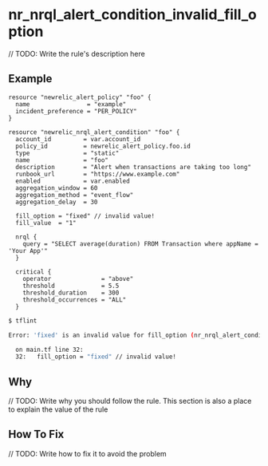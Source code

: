 # nr_nrql_alert_condition_invalid_fill_option

// TODO: Write the rule's description here

## Example

```hcl
resource "newrelic_alert_policy" "foo" {
  name                = "example"
  incident_preference = "PER_POLICY"
}

resource "newrelic_nrql_alert_condition" "foo" {
  account_id         = var.account_id
  policy_id          = newrelic_alert_policy.foo.id
  type               = "static"
  name               = "foo"
  description        = "Alert when transactions are taking too long"
  runbook_url        = "https://www.example.com"
  enabled            = var.enabled
  aggregation_window = 60
  aggregation_method = "event_flow"
  aggregation_delay  = 30

  fill_option = "fixed" // invalid value!
  fill_value  = "1"

  nrql {
    query = "SELECT average(duration) FROM Transaction where appName = 'Your App'"
  }

  critical {
    operator              = "above"
    threshold             = 5.5
    threshold_duration    = 300
    threshold_occurrences = "ALL"
  }
```

```bash
$ tflint

Error: 'fixed' is an invalid value for fill_option (nr_nrql_alert_condition_invalid_fill_option)

  on main.tf line 32:
  32:   fill_option = "fixed" // invalid value!

```

## Why

// TODO: Write why you should follow the rule. This section is also a place to explain the value of the rule

## How To Fix

// TODO: Write how to fix it to avoid the problem
